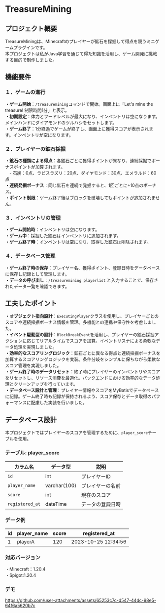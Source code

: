 # TreasureMining 
## プロジェクト概要 
TreasureMiningは、Minecraftのプレイヤーが鉱石を採掘して得点を競うミニゲームプラグインです。  
本プロジェクトは私がJava学習を通じて得た知識を活用し、ゲーム開発に挑戦する目的で制作しました。  

## 機能要件
### １．ゲームの進行
**・ゲーム開始**：`/treasuremining`コマンドで開始。画面上に「Let's mine the treasure! 制限時間1分」と表示。  
**・初期設定**：体力とフードレベルが最大になり、インベントリは空になります。メインハンドにダイアモンドのツルハシをセットします。  
**・ゲーム終了**：1分経過でゲームが終了し、画面上に獲得スコアが表示されます。インベントリが空になります。  

### ２．プレイヤーの鉱石採掘
**・鉱石の種類による得点**：各鉱石ごとに獲得ポイントが異なり、連続採掘でボーナスポイントが加算されます。  
&emsp;- 石炭：0点、ラピスラズリ：20点、ダイヤモンド：30点、エメラルド：60点  
**・連続発掘ボーナス**：同じ鉱石を連続で発掘すると、1回ごとに+10点のボーナス。  
**・ポイント制限**：ゲーム終了後はブロックを破壊してもポイントが追加されません。  

### ３．インベントリの管理 
**・ゲーム開始時**：インベントリは空になります。  
**・ゲーム中**：採掘した鉱石はインベントリに追加されます。  
**・ゲーム終了時**：インベントリは空になり、取得した鉱石は削除されます。  

### ４．データベース管理
**・ゲーム終了時の保存**：プレイヤー名、獲得ポイント、登録日時をデータベースに保存し記録として管理します。  
**・データの呼び出し**：`/treasuremining playerlist` と入力することで、保存されたデータ一覧を確認できます。  

## 工夫したポイント
**・オブジェクト指向設計**：`ExecutingPlayer`クラスを使用し、プレイヤーごとのスコアや連続採掘ボーナス情報を管理。多機能との連携や保守性を考慮しました。  
**・イベント駆動型の設計**：`BlockBreakEvent`を活用し、プレイヤーの鉱石採掘アクションに応じてリアルタイムでスコアを加算。イベントリスナによる柔軟なデータ処理を実現しました。  
**・効率的なスコアリングロジック**：鉱石ごとに異なる得点と連続採掘ボーナスを加算するスコアリングロジックを実装。条件分岐をシンプルに保ちながら柔軟なスコア管理を実現しました。  
**・ゲーム終了時のデータリセット**：終了時にプレイヤーのインベントリやスコアをリセットし、リソース消費を最適化。バックエンドにおける効率的なデータ処理とクリーンアップを行っています。  
**・データベース設計と管理**：プレイヤー情報やスコアをMyBatisでデータベースに記録。ゲーム終了時も記録が保持されるよう、スコア保存とデータ取得のパフォーマンスに配慮した実装を行いました。

## データベース設計
本プロジェクトではプレイヤーのスコアを管理するために、`player_score`テーブルを使用。

### テーブル: player_score
| カラム名         | データ型         | 説明                   |
|------------------|--------------|------------------------|
| `id`            | int          | プレイヤーID           |
| `player_name`   | varchar(100) | プレイヤーの名前       |
| `score`         | int          | 現在のスコア           |
| `registered_at` | dateTime     | データの登録日時       |

### データ例
| id  | player_name | score | registered_at       |
|-----|-------------|-------|---------------------|
| 1   | playerA     | 120   | 2023-10-25 12:34:56|

### 対応バージョン
・Minecraft：1.20.4  
・Spigot:1.20.4  

### デモ  
https://github.com/user-attachments/assets/65253c7c-d547-44dc-98e5-64f6a5620b7c